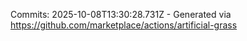 Commits: 2025-10-08T13:30:28.731Z - Generated via https://github.com/marketplace/actions/artificial-grass
<br>
